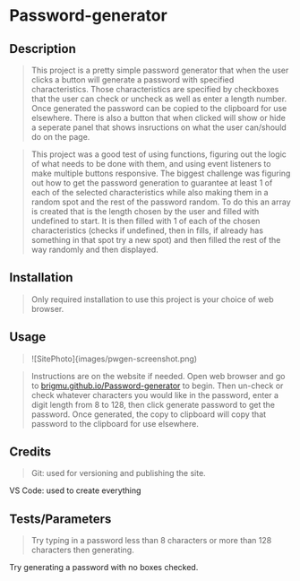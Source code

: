 # Password-generator

## Description

> This project is a pretty simple password generator that when the user clicks a button will generate a password with specified characteristics.  Those characteristics are specified by checkboxes that the user can check or uncheck as well as enter a length number.  Once generated the password can be copied to the clipboard for use elsewhere. There is also a button that when clicked will show or hide a seperate panel that shows insructions on what the user can/should do on the page.

> This project was a good test of using functions, figuring out the logic of what needs to be done with them, and using event listeners to make multiple buttons responsive.  The biggest challenge was figuring out how to get the password generation to guarantee at least 1 of each of the selected characteristics while also making them in a random spot and the rest of the password random.  To do this an array is created that is the length chosen by the user and filled with undefined to start.  It is then filled with 1 of each of the chosen characteristics (checks if undefined, then in fills, if already has something in that spot try a new spot) and then filled the rest of the way randomly and then displayed.

## Installation

> Only required installation to use this project is your choice of web browser.

## Usage

> ![SitePhoto]{images/pwgen-screenshot.png)

> Instructions are on the website if needed.  Open web browser and go to [brigmu.github.io/Password-generator](brigmu.github.io/Password-generator) to begin.  Then un-check or check whatever characters you would like in the password, enter a digit length from 8 to 128, then click generate password to get the password.  Once generated, the copy to clipboard will copy that password to the clipboard for use elsewhere.

## Credits

> Git: used for versioning and publishing the site.

VS Code: used to create everything

## Tests/Parameters

> Try typing in a password less than 8 characters or more than 128 characters then generating.

Try generating a password with no boxes checked.

